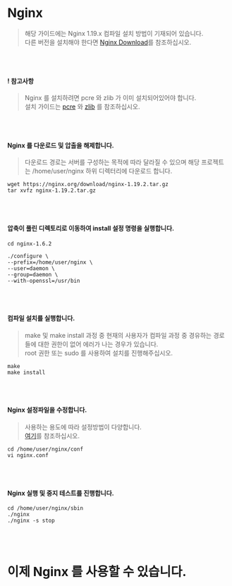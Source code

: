 # Nginx
> 해당 가이드에는 Nginx 1.19.x 컴파일 설치 방법이 기재되어 있습니다.  
다른 버전을 설치해야 한다면 [Nginx Download](https://nginx.org/en/download.html)를 참조하십시오.

<br/>
<br/>

#### ! 참고사항
> Nginx 를 설치하려면 pcre 와 zlib 가 이미 설치되어있어야 합니다.  
설치 가이드는 [pcre](https://github.com/ionio-dev/CentOS-Docs/blob/master/CentOS-Linux-release-7.7.1908-(Core)-DVD/guide/pcre_installation.md) 와 
[zlib](https://github.com/ionio-dev/CentOS-Docs/blob/master/CentOS-Linux-release-7.7.1908-(Core)-DVD/guide/zlib_installation.md) 를 참조하십시오.

<br/>
<br/>

#### Nginx 를 다운로드 및 압출을 해제합니다.
> 다운로드 경로는 서버를 구성하는 목적에 따라 달라질 수 있으며 해당 프로젝트는
/home/user/nginx 하위 디렉터리에 다운로드 합니다.
```
wget https://nginx.org/download/nginx-1.19.2.tar.gz
tar xvfz nginx-1.19.2.tar.gz
```

<br/>
<br/>

#### 압축이 풀린 디렉토리로 이동하여 install 설정 명령을 실행합니다.
```
cd nginx-1.6.2

./configure \
--prefix=/home/user/nginx \
--user=daemon \
--group=daemon \
--with-openssl=/usr/bin
```

<br/>
<br/>

#### 컴파일 설치를 실행합니다.
> make 및 make install 과정 중 현재의 사용자가 컴파일 과정 중 경유하는 경로들에 대한 권한이 없어 에러가 나는 경우가 있습니다.   
root 권한 또는 sudo 를 사용하여 설치를 진행해주십시오.
```
make
make install
```

<br/>
<br/>

#### Nginx 설정파일을 수정합니다.
> 사용하는 용도에 따라 설정방법이 다양합니다.   
[여기](https://12bme.tistory.com/366)를 참조하십시오.
```
cd /home/user/nginx/conf
vi nginx.conf
```

<br/>
<br/>

#### Nginx 실행 및 중지 테스트를 진행합니다.
```
cd /home/user/nginx/sbin
./nginx
./nginx -s stop
```

<br/>
<br/>

# 이제 Nginx 를 사용할 수 있습니다. 
<br/>
<br/>


